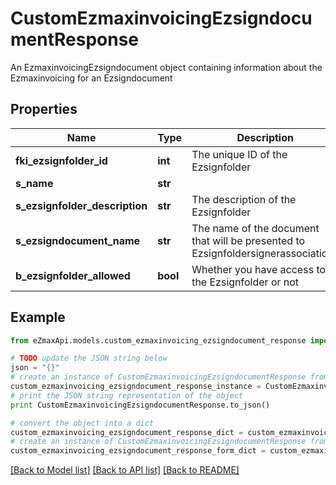 # CustomEzmaxinvoicingEzsigndocumentResponse

An EzmaxinvoicingEzsigndocument object containing information about the Ezmaxinvoicing for an Ezsigndocument

## Properties
Name | Type | Description | Notes
------------ | ------------- | ------------- | -------------
**fki_ezsignfolder_id** | **int** | The unique ID of the Ezsignfolder | 
**s_name** | **str** |  | 
**s_ezsignfolder_description** | **str** | The description of the Ezsignfolder | 
**s_ezsigndocument_name** | **str** | The name of the document that will be presented to Ezsignfoldersignerassociations | 
**b_ezsignfolder_allowed** | **bool** | Whether you have access to the Ezsignfolder or not | 

## Example

```python
from eZmaxApi.models.custom_ezmaxinvoicing_ezsigndocument_response import CustomEzmaxinvoicingEzsigndocumentResponse

# TODO update the JSON string below
json = "{}"
# create an instance of CustomEzmaxinvoicingEzsigndocumentResponse from a JSON string
custom_ezmaxinvoicing_ezsigndocument_response_instance = CustomEzmaxinvoicingEzsigndocumentResponse.from_json(json)
# print the JSON string representation of the object
print CustomEzmaxinvoicingEzsigndocumentResponse.to_json()

# convert the object into a dict
custom_ezmaxinvoicing_ezsigndocument_response_dict = custom_ezmaxinvoicing_ezsigndocument_response_instance.to_dict()
# create an instance of CustomEzmaxinvoicingEzsigndocumentResponse from a dict
custom_ezmaxinvoicing_ezsigndocument_response_form_dict = custom_ezmaxinvoicing_ezsigndocument_response.from_dict(custom_ezmaxinvoicing_ezsigndocument_response_dict)
```
[[Back to Model list]](../README.md#documentation-for-models) [[Back to API list]](../README.md#documentation-for-api-endpoints) [[Back to README]](../README.md)


